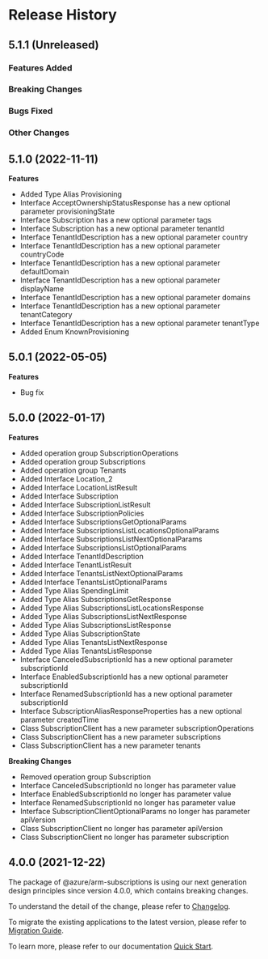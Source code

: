 # Release History

## 5.1.1 (Unreleased)

### Features Added

### Breaking Changes

### Bugs Fixed

### Other Changes

## 5.1.0 (2022-11-11)
    
**Features**

  - Added Type Alias Provisioning
  - Interface AcceptOwnershipStatusResponse has a new optional parameter provisioningState
  - Interface Subscription has a new optional parameter tags
  - Interface Subscription has a new optional parameter tenantId
  - Interface TenantIdDescription has a new optional parameter country
  - Interface TenantIdDescription has a new optional parameter countryCode
  - Interface TenantIdDescription has a new optional parameter defaultDomain
  - Interface TenantIdDescription has a new optional parameter displayName
  - Interface TenantIdDescription has a new optional parameter domains
  - Interface TenantIdDescription has a new optional parameter tenantCategory
  - Interface TenantIdDescription has a new optional parameter tenantType
  - Added Enum KnownProvisioning
    
## 5.0.1 (2022-05-05)

**Features**

  - Bug fix

## 5.0.0 (2022-01-17)
    
**Features**

  - Added operation group SubscriptionOperations
  - Added operation group Subscriptions
  - Added operation group Tenants
  - Added Interface Location_2
  - Added Interface LocationListResult
  - Added Interface Subscription
  - Added Interface SubscriptionListResult
  - Added Interface SubscriptionPolicies
  - Added Interface SubscriptionsGetOptionalParams
  - Added Interface SubscriptionsListLocationsOptionalParams
  - Added Interface SubscriptionsListNextOptionalParams
  - Added Interface SubscriptionsListOptionalParams
  - Added Interface TenantIdDescription
  - Added Interface TenantListResult
  - Added Interface TenantsListNextOptionalParams
  - Added Interface TenantsListOptionalParams
  - Added Type Alias SpendingLimit
  - Added Type Alias SubscriptionsGetResponse
  - Added Type Alias SubscriptionsListLocationsResponse
  - Added Type Alias SubscriptionsListNextResponse
  - Added Type Alias SubscriptionsListResponse
  - Added Type Alias SubscriptionState
  - Added Type Alias TenantsListNextResponse
  - Added Type Alias TenantsListResponse
  - Interface CanceledSubscriptionId has a new optional parameter subscriptionId
  - Interface EnabledSubscriptionId has a new optional parameter subscriptionId
  - Interface RenamedSubscriptionId has a new optional parameter subscriptionId
  - Interface SubscriptionAliasResponseProperties has a new optional parameter createdTime
  - Class SubscriptionClient has a new parameter subscriptionOperations
  - Class SubscriptionClient has a new parameter subscriptions
  - Class SubscriptionClient has a new parameter tenants

**Breaking Changes**

  - Removed operation group Subscription
  - Interface CanceledSubscriptionId no longer has parameter value
  - Interface EnabledSubscriptionId no longer has parameter value
  - Interface RenamedSubscriptionId no longer has parameter value
  - Interface SubscriptionClientOptionalParams no longer has parameter apiVersion
  - Class SubscriptionClient no longer has parameter apiVersion
  - Class SubscriptionClient no longer has parameter subscription
    
    
## 4.0.0 (2021-12-22)

The package of @azure/arm-subscriptions is using our next generation design principles since version 4.0.0, which contains breaking changes.

To understand the detail of the change, please refer to [Changelog](https://aka.ms/js-track2-changelog).

To migrate the existing applications to the latest version, please refer to [Migration Guide](https://aka.ms/js-track2-migration-guide).

To learn more, please refer to our documentation [Quick Start](https://aka.ms/js-track2-quickstart).